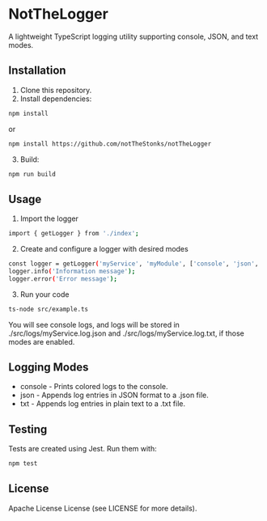 # NotTheLogger

A lightweight TypeScript logging utility supporting console, JSON, and text modes.

## Installation

1. Clone this repository.
2. Install dependencies:

```bash
npm install
```
or

```bash
npm install https://github.com/notTheStonks/notTheLogger
```

3. Build:

```bash
npm run build
```

## Usage

1. Import the logger
```bash
import { getLogger } from './index';
```

2. Create and configure a logger with desired modes
```bash
const logger = getLogger('myService', 'myModule', ['console', 'json', 'txt']);
logger.info('Information message');
logger.error('Error message');
```

3. Run your code
```bash
ts-node src/example.ts
```
You will see console logs, and logs will be stored in ./src/logs/myService.log.json and ./src/logs/myService.log.txt, if those modes are enabled.

## Logging Modes

- console - Prints colored logs to the console.
- json - Appends log entries in JSON format to a .json file.
- txt - Appends log entries in plain text to a .txt file.

## Testing

Tests are created using Jest. Run them with:

```bash
npm test
```

## License
Apache License License (see LICENSE for more details).